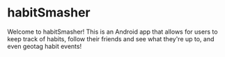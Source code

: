 # habitSmasher
Welcome to habitSmasher!
This is an Android app that allows for users to keep track of habits, follow their friends and see what they're up to, and even geotag habit events!


